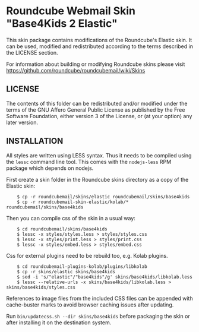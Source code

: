 Roundcube Webmail Skin "Base4Kids 2 Elastic"
============================================

This skin package contains modifications of the Roundcube's Elastic skin.
It can be used, modified and redistributed according to
the terms described in the LICENSE section.

For information about building or modifying Roundcube skins please visit
https://github.com/roundcube/roundcubemail/wiki/Skins


LICENSE
-------

The contents of this folder can be redistributed and/or modified
under the terms of the GNU Affero General Public License as published
by the Free Software Foundation, either version 3 of the License,
or (at your option) any later version.


INSTALLATION
------------

All styles are written using LESS syntax. Thus it needs to be compiled
using the `lessc` command line tool. This comes with the `nodejs-less`
RPM package which depends on nodejs.

First create a skin folder in the Roundcube skins directory as a copy
of the Elastic skin:

```
    $ cp -r roundcubemail/skins/elastic roundcubemail/skins/base4kids
    $ cp -r roundcubemail-skin-elastic/kolab/* roundcubemail/skins/base4kids
```

Then you can compile css of the skin in a usual way:

```
    $ cd roundcubemail/skins/base4kids
    $ lessc -x styles/styles.less > styles/styles.css
    $ lessc -x styles/print.less > styles/print.css
    $ lessc -x styles/embed.less > styles/embed.css
```

Css for external plugins need to be rebuild too, e.g. Kolab plugins.

```
    $ cd roundcubemail-plugins-kolab/plugins/libkolab
    $ cp -r skins/elastic skins/base4kids
    $ sed -i 's/"elastic"/"base4kids"/g' skins/base4kids/libkolab.less
    $ lessc --relative-urls -x skins/base4kids/libkolab.less > skins/base4kids/styles.css
```

References to image files from the included CSS files can be appended
with cache-buster marks to avoid browser caching issues after updating.

Run `bin/updatecss.sh --dir skins/base4kids` before packaging the skin
or after installing it on the destination system.
